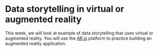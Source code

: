 # Data storytelling in virtual or augmented reality 

This week, we will look at example of data storytelling that uses virtual or augmented reality. You will use the [AR.js](https://ar-js-org.github.io/studio/) platform to practice building an augmented reality application.

